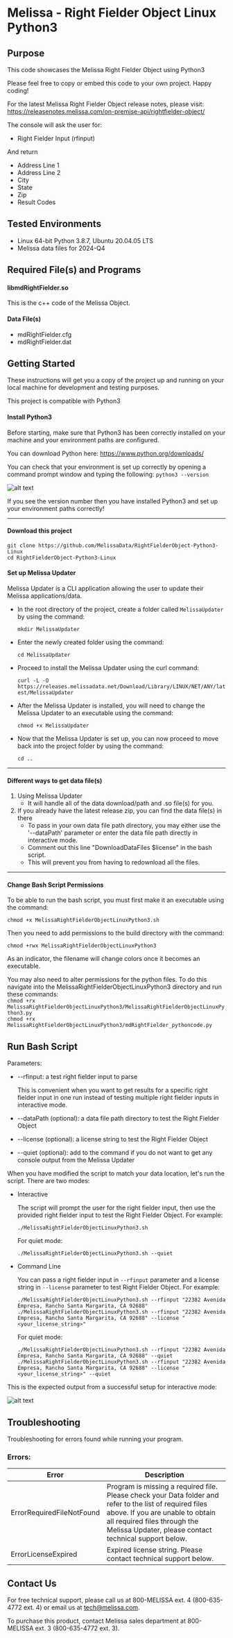 # Melissa - Right Fielder Object Linux Python3

## Purpose

This code showcases the Melissa Right Fielder Object using Python3

Please feel free to copy or embed this code to your own project. Happy coding!

For the latest Melissa Right Fielder Object release notes, please visit: https://releasenotes.melissa.com/on-premise-api/rightfielder-object/

The console will ask the user for:

- Right Fielder Input (rfinput)

And return 

- Address Line 1
- Address Line 2
- City
- State
- Zip
- Result Codes

## Tested Environments

- Linux 64-bit Python 3.8.7, Ubuntu 20.04.05 LTS
- Melissa data files for 2024-Q4

## Required File(s) and Programs

#### libmdRightFielder.so

This is the c++ code of the Melissa Object.

#### Data File(s)
- mdRightFielder.cfg
- mdRightFielder.dat

## Getting Started
These instructions will get you a copy of the project up and running on your local machine for development and testing purposes.

This project is compatible with Python3

#### Install Python3
Before starting, make sure that Python3 has been correctly installed on your machine and your environment paths are configured. 

You can download Python here: 
https://www.python.org/downloads/

You can check that your environment is set up correctly by opening a command prompt window and typing the following:
`python3 --version`

![alt text](/screenshots/python_version.PNG)

If you see the version number then you have installed Python3 and set up your environment paths correctly!

----------------------------------------

#### Download this project
```
git clone https://github.com/MelissaData/RightFielderObject-Python3-Linux
cd RightFielderObject-Python3-Linux
```

#### Set up Melissa Updater 


Melissa Updater is a CLI application allowing the user to update their Melissa applications/data. 

- In the root directory of the project, create a folder called `MelissaUpdater` by using the command: 

  `mkdir MelissaUpdater`

- Enter the newly created folder using the command:

  `cd MelissaUpdater`

- Proceed to install the Melissa Updater using the curl command: 

  `curl -L -O https://releases.melissadata.net/Download/Library/LINUX/NET/ANY/latest/MelissaUpdater`

- After the Melissa Updater is installed, you will need to change the Melissa Updater to an executable using the command:

  `chmod +x MelissaUpdater`

- Now that the Melissa Updater is set up, you can now proceed to move back into the project folder by using the command:
  
   `cd ..`

----------------------------------------

#### Different ways to get data file(s)

1.  Using Melissa Updater
    - It will handle all of the data download/path and .so file(s) for you. 
2.  If you already have the latest release zip, you can find the data file(s) in there
    - To pass in your own data file path directory, you may either use the '--dataPath' parameter or enter the data file path directly in interactive mode.
    - Comment out this line "DownloadDataFiles $license" in the bash script.
    - This will prevent you from having to redownload all the files.

----------------------------------------

#### Change Bash Script Permissions

To be able to run the bash script, you must first make it an executable using the command:

`chmod +x MelissaRightFielderObjectLinuxPython3.sh`

Then you need to add permissions to the build directory with the command:

`chmod +rwx MelissaRightFielderObjectLinuxPython3`

As an indicator, the filename will change colors once it becomes an executable.

You may also need to alter permissions for the python files. To do this navigate into the MelissaRightFielderObjectLinuxPython3 directory and run these commands: \
`chmod +rx MelissaRightFielderObjectLinuxPython3/MelissaRightFielderObjectLinuxPython3.py` \
`chmod +rx MelissaRightFielderObjectLinuxPython3/mdRightFielder_pythoncode.py`

## Run Bash Script

Parameters:
- --rfinput: a test right fielder input to parse
 	
  This is convenient when you want to get results for a specific right fielder input in one run instead of testing multiple right fielder inputs in interactive mode.  

- --dataPath (optional): a data file path directory to test the Right Fielder Object
- --license (optional): a license string to test the Right Fielder Object  
- --quiet (optional): add to the command if you do not want to get any console output from the Melissa Updater

When you have modified the script to match your data location, let's run the script. There are two modes:
- Interactive 

  The script will prompt the user for the right fielder input, then use the provided right fielder input to test the Right Fielder Object. For example:
  ```
  ./MelissaRightFielderObjectLinuxPython3.sh
  ```
  For quiet mode:
  ```
  ./MelissaRightFielderObjectLinuxPython3.sh --quiet
  ```
- Command Line 

  You can pass a right fielder input in ```--rfinput``` parameter and a license string in ```--license``` parameter to test Right Fielder Object. For example:
  ```
  ./MelissaRightFielderObjectLinuxPython3.sh --rfinput "22382 Avenida Empresa, Rancho Santa Margarita, CA 92688"
  ./MelissaRightFielderObjectLinuxPython3.sh --rfinput "22382 Avenida Empresa, Rancho Santa Margarita, CA 92688" --license "<your_license_string>" 
  ```
  For quiet mode:
  ```
  ./MelissaRightFielderObjectLinuxPython3.sh --rfinput "22382 Avenida Empresa, Rancho Santa Margarita, CA 92688" --quiet
  ./MelissaRightFielderObjectLinuxPython3.sh --rfinput "22382 Avenida Empresa, Rancho Santa Margarita, CA 92688" --license "<your_license_string>" --quiet
  ```
This is the expected output from a successful setup for interactive mode:

![alt text](/screenshots/output.png)

    
## Troubleshooting

Troubleshooting for errors found while running your program.

### Errors:

| Error      | Description |
| ----------- | ----------- |
| ErrorRequiredFileNotFound      | Program is missing a required file. Please check your Data folder and refer to the list of required files above. If you are unable to obtain all required files through the Melissa Updater, please contact technical support below. |
| ErrorLicenseExpired   | Expired license string. Please contact technical support below. |


## Contact Us

For free technical support, please call us at 800-MELISSA ext. 4
(800-635-4772 ext. 4) or email us at tech@melissa.com.

To purchase this product, contact Melissa sales department at
800-MELISSA ext. 3 (800-635-4772 ext. 3).
